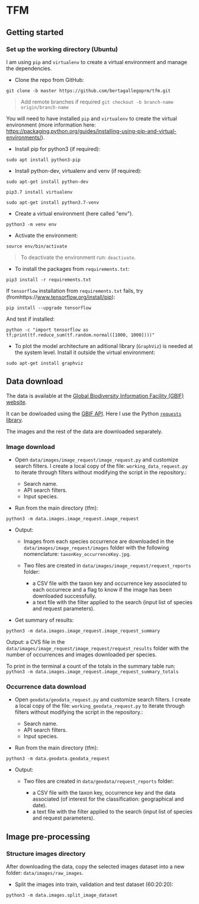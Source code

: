 # TFM 

## Getting started

### Set up the working directory (Ubuntu)

I am using `pip` and `virtualenv` to create a virtual environment and manage the dependencies.


- Clone the repo from GitHub: 
```buildoutcfg
git clone -b master https://github.com/bertagallegoprm/tfm.git
```

> Add remote branches if required `git checkout -b branch-name origin/branch-name`

You will need to have installed `pip` and `virtualenv` to create the virtual environment (more information here: https://packaging.python.org/guides/installing-using-pip-and-virtual-environments/).

- Install pip for python3 (if required):
```buildoutcfg
sudo apt install python3-pip
```

- Install python-dev, virtualenv and venv (if required):

```
sudo apt-get install python-dev
```

```
pip3.7 install virtualenv
```

```
sudo apt-get install python3.7-venv
```

- Create a virtual environment (here called "env").
```
python3 -m venv env
```

- Activate the environment:
```
source env/bin/activate
```
> To deactivate the environment run: `deactivate`. 

- To install the packages from `requirements.txt`:

```
pip3 install -r requirements.txt
```

If `tensorflow` installation from `requirements.txt` fails, try (fromhttps://www.tensorflow.org/install/pip):
```
pip install --upgrade tensorflow
```
And test if installed:
```
python -c "import tensorflow as tf;print(tf.reduce_sum(tf.random.normal([1000, 1000])))"
```

- To plot the model architecture an aditional library (`GraphViz`) is needed at the system level. Install it outside the virtual environment:

```
sudo apt-get install graphviz
```


## Data download

The data is available at the [Global Biodiversity Information Facility (GBIF) website](https://www.gbif.org/). 

It can be dowloaded using the [GBIF API](https://www.gbif.org/developer/summary). Here I use the Python [`requests` library](https://requests.readthedocs.io/en/master/).

The images and the rest of the data are downloaded separately. 

### Image download

- Open `data/images/image_request/image_request.py` and customize search filters. I create a local copy of the file: `working_data_request.py` to iterate through filters without modifying the script in the repository.:

    - Search name.
    - API search filters.
    - Input species.


- Run from the main directory (tfm):

```
python3 -m data.images.image_request.image_request 
```


- Output:

    - Images from each species occurrence are downloaded in the `data/images/image_request/images` folder with the following nomenclature: `taxonKey_occurrenceKey.jpg`.

    - Two files are created in `data/images/image_request/request_reports` folder: 

        - a CSV file with the taxon key and occurrence key associated to each occurrece and a flag to know if the image has been downloaded successfully. 
        - a text file with the filter applied to the search (input list of species and request parameters). 

- Get summary of results:

```
python3 -m data.images.image_request.image_request_summary

```
   Output: a CVS file in the `data/images/image_request/image_request/request_results` folder with the number of occurrences and images downloaded per species. 
   
   To print in the terminal a count of the totals in the summary table run: `python3 -m data.images.image_request.image_request_summary_totals`

### Occurrence data download

- Open `geodata/geodata_request.py` and customize search filters. I create a local copy of the file: `working_geodata_request.py` to iterate through filters without modifying the script in the repository.:

    - Search name.
    - API search filters.
    - Input species.


- Run from the main directory (tfm):

```
python3 -m data.geodata.geodata_request 
```

- Output:

    - Two files are created in `data/geodata/request_reports` folder: 

        - a CSV file with the taxon key, occurrence key and the data associated (of interest for the classification: geographical and date). 
        - a text file with the filter applied to the search (input list of species and request parameters). 


## Image pre-processing

### Structure images directory

After downloading the data, copy the selected images dataset into a new folder: `data/images/raw_images`.

- Split the images into train, validation and test dataset (60:20:20):
```
python3 -m data.images.split_image_dataset
```
